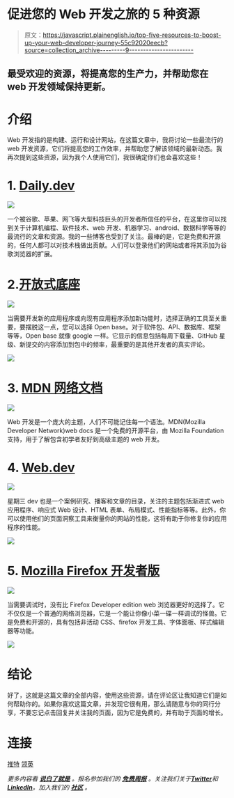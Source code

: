 # 促进您的 Web 开发之旅的 5 种资源

> 原文：<https://javascript.plainenglish.io/top-five-resources-to-boost-up-your-web-developer-journey-55c92020eecb?source=collection_archive---------9----------------------->

## 最受欢迎的资源，将提高您的生产力，并帮助您在 web 开发领域保持更新。

# 介绍

Web 开发指的是构建、运行和设计网站，在这篇文章中，我将讨论一些最流行的 web 开发资源，它们将提高您的工作效率，并帮助您了解该领域的最新动态。我再次提到这些资源，因为我个人使用它们，我很确定你们也会喜欢这些！

# 1. [Daily.dev](https://app.daily.dev/)

![](img/f75dd32d39fee9423f5e98308511f227.png)

一个被谷歌、苹果、网飞等大型科技巨头的开发者所信任的平台，在这里你可以找到关于计算机编程、软件技术、web 开发、机器学习、android、数据科学等等的最流行的文章和资源。我的一些博客也受到了关注。最棒的是，它是免费和开源的，任何人都可以对技术栈做出贡献。人们可以登录他们的网站或者将其添加为谷歌浏览器的扩展。

# 2.[开放式底座](https://openbase.com/)

![](img/ddea9ccbb56b754e7560eb875c44cdbc.png)

当需要开发新的应用程序或向现有应用程序添加新功能时，选择正确的工具至关重要，要摆脱这一点，您可以选择 Open base。对于软件包、API、数据库、框架等等，Open base 就像 google 一样。它显示的信息包括每周下载量、GitHub 星级、新提交的内容添加到包中的频率，最重要的是其他开发者的真实评论。

![](img/5a8cc849f3f56b684a601cf31ebec625.png)

# 3. [MDN 网络文档](https://developer.mozilla.org/en-US/)

![](img/46defbbafae9a7cb5e2a0bdffd7ab329.png)

Web 开发是一个庞大的主题，人们不可能记住每一个语法。MDN(Mozilla Developer Network)web docs 是一个免费的开源平台，由 Mozilla Foundation 支持，用于了解包含初学者友好到高级主题的 web 开发。

# 4. [Web.dev](https://web.dev/)

![](img/8fe32746847cb9be58edd50648b5f8c2.png)

星期三 dev 也是一个案例研究、播客和文章的目录，关注的主题包括渐进式 web 应用程序、响应式 Web 设计、HTML 表单、布局模式、性能指标等等。此外，你可以使用他们的页面洞察工具来衡量你的网站的性能，这将有助于你修复你的应用程序的性能。

![](img/2ee5dcc48445117152bf730be5557d22.png)

# 5. [Mozilla Firefox 开发者版](https://www.mozilla.org/en-US/firefox/developer/)

![](img/041ac0f67063f275389d9e6565e3c72b.png)

当需要调试时，没有比 Firefox Developer edition web 浏览器更好的选择了。它不仅仅是一个普通的网络浏览器，它是一个能让你像小菜一碟一样调试的怪兽。它是免费和开源的，具有包括非活动 CSS、firefox 开发工具、字体面板、样式编辑器等功能。

![](img/a5e6ac36d65da4445adfd9ca598ca6fd.png)

# 结论

好了，这就是这篇文章的全部内容，使用这些资源，请在评论区让我知道它们是如何帮助你的。如果你喜欢这篇文章，并发现它很有用，那么请随意与你的同行分享，不要忘记点击回复并关注我的页面，因为它是免费的，并有助于页面的增长。

# 连接

[推特](https://twitter.com/kumarkalyan_) [领英](https://www.linkedin.com/in/kumar009/)

*更多内容看* [***说白了就是***](https://plainenglish.io/) *。报名参加我们的* [***免费周报***](http://newsletter.plainenglish.io/) *。关注我们关于*[***Twitter***](https://twitter.com/inPlainEngHQ)*和*[***LinkedIn***](https://www.linkedin.com/company/inplainenglish/)*。加入我们的* [***社区***](https://discord.gg/GtDtUAvyhW) *。*